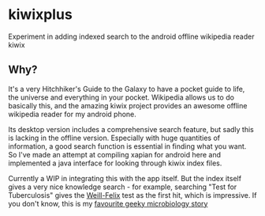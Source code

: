 # kiwixplus
Experiment in adding indexed search to the android offline wikipedia reader kiwix

## Why?
It's a very Hitchhiker's Guide to the Galaxy to have a pocket guide to life, the universe and everything in your pocket. Wikipedia allows us to do basically this, and the amazing kiwix project provides an awesome offline wikipedia reader for my android phone.

Its desktop version includes a comprehensive search feature, but sadly this is lacking in the offline version. Especially with huge quantities of information, a good search function is essential in finding what you want. So I've made an attempt at compiling xapian for android here and implemented a java interface for looking through kiwix index files.

Currently a WIP in integrating this with the app itself. But the index itself gives a very nice knowledge search - for example, searching "Test for Tuberculosis" gives the [Weill-Felix](https://en.wikipedia.org/wiki/Weil%E2%80%93Felix_test) test as the first hit, which is impressive. If you don't know, this is my [favourite geeky microbiology story](https://en.wikipedia.org/wiki/Proteus_OX19#History)
